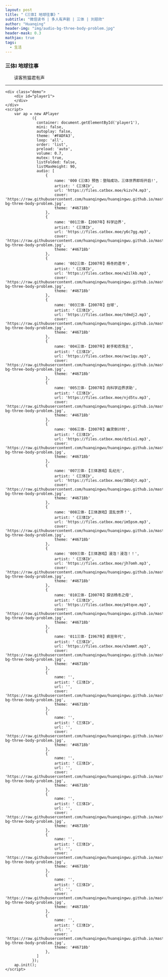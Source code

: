 ```yaml
---
layout: post
title: "《三体I 地球往事》"
subtitle: "微信读书 | 多人有声剧 | 三体 | 刘慈欣"
author: "Huanqing"
header-img: "img/audio-bg-three-body-problem.jpg"
header-mask: 0.3
mathjax: true
tags:
  - 生活
---
```


### 三体I  地球往事
　　读客熊猫君有声

------
<html>

<head>
    <link href="https://cdnjs.cloudflare.com/ajax/libs/aplayer/1.10.1/APlayer.min.css" rel="stylesheet">
    <script src="https://cdnjs.cloudflare.com/ajax/libs/aplayer/1.10.1/APlayer.min.js"></script>
    <style>
        .demo{width:340px;margin:60px auto 10px auto}
        .demo p{padding:10px 0}
    </style>
</head>
<body>

    <div class="demo">
        <div id="player1">
        </div>
    </div>
    <script>
        var ap = new APlayer
                ({
                  container: document.getElementById('player1'),
                  mini: false,
                  autoplay: false,
                  theme: '#FADFA3',
                  loop: 'all',
                  order: 'list',
                  preload: 'auto',
                  volume: 0.7,
                  mutex: true,
                  listFolded: false,
                  listMaxHeight: 90,
                  audio: [
                      {
                          name: '000《三体》预告：登陆成功，三体世界即将开启!',
                          artist: '《三体I》',
                          url: 'https://files.catbox.moe/kizv74.mp3',
                          cover: 'https://raw.githubusercontent.com/huanqingwu/huanqingwu.github.io/master/img/audio-bg-three-body-problem.jpg',
                          theme: '#46718b'
                      },
                      {
                          name: '001三体-【2007年】科学边界',
                          artist: '《三体I》',
                          url: 'https://files.catbox.moe/y6c7gg.mp3',
                          cover: 'https://raw.githubusercontent.com/huanqingwu/huanqingwu.github.io/master/img/audio-bg-three-body-problem.jpg',
                          theme: '#46718b'
                      },
                      {
                          name: '002三体-【2007年】杨冬的遗书',
                          artist: '《三体I》',
                          url: 'https://files.catbox.moe/w2ilkb.mp3',
                          cover: 'https://raw.githubusercontent.com/huanqingwu/huanqingwu.github.io/master/img/audio-bg-three-body-problem.jpg',
                          theme: '#46718b'
                      },
                      {
                          name: '003三体-【2007年】台球',
                          artist: '《三体I》',
                          url: 'https://files.catbox.moe/tdmdj2.mp3',
                          cover: 'https://raw.githubusercontent.com/huanqingwu/huanqingwu.github.io/master/img/audio-bg-three-body-problem.jpg',
                          theme: '#46718b'
                      },
                      {
                          name: '004三体-【2007年】射手和农场主',
                          artist: '《三体I》',
                          url: 'https://files.catbox.moe/owc1qu.mp3',
                          cover: 'https://raw.githubusercontent.com/huanqingwu/huanqingwu.github.io/master/img/audio-bg-three-body-problem.jpg',
                          theme: '#46718b'
                      },
                      {
                          name: '005三体-【2007年】向科学边界求助',
                          artist: '《三体I》',
                          url: 'https://files.catbox.moe/njd5tu.mp3',
                          cover: 'https://raw.githubusercontent.com/huanqingwu/huanqingwu.github.io/master/img/audio-bg-three-body-problem.jpg',
                          theme: '#46718b'
                      },
                      {
                          name: '006三体-【2007年】幽灵倒计时',
                          artist: '《三体I》',
                          url: 'https://files.catbox.moe/dz5iu1.mp3',
                          cover: 'https://raw.githubusercontent.com/huanqingwu/huanqingwu.github.io/master/img/audio-bg-three-body-problem.jpg',
                          theme: '#46718b'
                      },
                      {
                          name: '007三体-【三体游戏】乱纪元',
                          artist: '《三体I》',
                          url: 'https://files.catbox.moe/38bdjt.mp3',
                          cover: 'https://raw.githubusercontent.com/huanqingwu/huanqingwu.github.io/master/img/audio-bg-three-body-problem.jpg',
                          theme: '#46718b'
                      },
                      {
                          name: '008三体-【三体游戏】混乱世界！',
                          artist: '《三体I》',
                          url: 'https://files.catbox.moe/im5psm.mp3',
                          cover: 'https://raw.githubusercontent.com/huanqingwu/huanqingwu.github.io/master/img/audio-bg-three-body-problem.jpg',
                          theme: '#46718b'
                      },
                      {
                          name: '009三体-【三体游戏】浸泡！浸泡！！',
                          artist: '《三体I》',
                          url: 'https://files.catbox.moe/jh7omh.mp3',
                          cover: 'https://raw.githubusercontent.com/huanqingwu/huanqingwu.github.io/master/img/audio-bg-three-body-problem.jpg',
                          theme: '#46718b'
                      },
                      {
                          name: '010三体-【2007年】探访杨冬之母',
                          artist: '《三体I》',
                          url: 'https://files.catbox.moe/p4tqve.mp3',
                          cover: 'https://raw.githubusercontent.com/huanqingwu/huanqingwu.github.io/master/img/audio-bg-three-body-problem.jpg',
                          theme: '#46718b'
                      },
                      {
                          name: '011三体-【1967年】疯狂年代',
                          artist: '《三体I》',
                          url: 'https://files.catbox.moe/e3ammt.mp3',
                          cover: 'https://raw.githubusercontent.com/huanqingwu/huanqingwu.github.io/master/img/audio-bg-three-body-problem.jpg',
                          theme: '#46718b'
                      },
                      {
                          name: '',
                          artist: '《三体I》',
                          url: '',
                          cover: 'https://raw.githubusercontent.com/huanqingwu/huanqingwu.github.io/master/img/audio-bg-three-body-problem.jpg',
                          theme: '#46718b'
                      },
                      {
                          name: '',
                          artist: '《三体I》',
                          url: '',
                          cover: 'https://raw.githubusercontent.com/huanqingwu/huanqingwu.github.io/master/img/audio-bg-three-body-problem.jpg',
                          theme: '#46718b'
                      },
                      {
                          name: '',
                          artist: '《三体I》',
                          url: '',
                          cover: 'https://raw.githubusercontent.com/huanqingwu/huanqingwu.github.io/master/img/audio-bg-three-body-problem.jpg',
                          theme: '#46718b'
                      },
                      {
                          name: '',
                          artist: '《三体I》',
                          url: '',
                          cover: 'https://raw.githubusercontent.com/huanqingwu/huanqingwu.github.io/master/img/audio-bg-three-body-problem.jpg',
                          theme: '#46718b'
                      },
                      {
                          name: '',
                          artist: '《三体I》',
                          url: '',
                          cover: 'https://raw.githubusercontent.com/huanqingwu/huanqingwu.github.io/master/img/audio-bg-three-body-problem.jpg',
                          theme: '#46718b'
                      },
                      {
                          name: '',
                          artist: '《三体I》',
                          url: '',
                          cover: 'https://raw.githubusercontent.com/huanqingwu/huanqingwu.github.io/master/img/audio-bg-three-body-problem.jpg',
                          theme: '#46718b'
                      },
                      {
                          name: '',
                          artist: '《三体I》',
                          url: '',
                          cover: 'https://raw.githubusercontent.com/huanqingwu/huanqingwu.github.io/master/img/audio-bg-three-body-problem.jpg',
                          theme: '#46718b'
                      },
                  ]
                });
        ap.init();
    </script>
</body>
